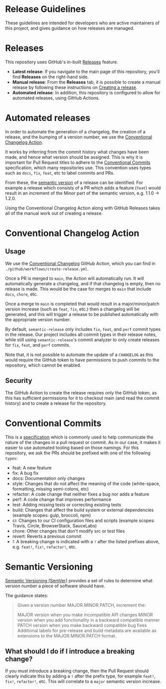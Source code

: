 # Release Guidelines

These guidelines are intended for developers who are active maintainers of this project, and gives guidance on how releases are managed.

# Releases

This repository uses GitHub's in-built [Releases](https://docs.github.com/en/repositories/releasing-projects-on-github/managing-releases-in-a-repository) feature.

- **Latest release**: If you navigate to the main page of this repository, you'll find **Releases** on the right-hand side.
- **Manual release**: From the **Releases** tab, it is possible to create a manual release by following these instructions on [Creating a release](https://docs.github.com/en/repositories/releasing-projects-on-github/managing-releases-in-a-repository#creating-a-release).
- **Automated release**: In addition, this repository is configured to allow for automated releases, using GitHub Actions.

# Automated releases

In order to automate the generation of a changelog, the creation of a release, and the bumping of a version number, we use the [Conventional Changelog Action](https://github.com/TriPSs/conventional-changelog-action).

It works by inferring from the commit history what changes have been made, and hence what version should be assigned. This is why it is important for Pull Request titles to adhere to the [Conventional Commits](https://www.conventionalcommits.org/en/v1.0.0/) specification, which many repositories use. This convention uses types such as `docs`, `fix`, `feat`, etc to label commits and PRs.

From these, the [semantic version](https://semver.org/) of a release can be identified. For example a release which consists of a PR which adds a feature (`feat`) would result in an increment of the Minor part of the semantic version, e.g. 1.1.0 -> 1.2.0.

Using the Conventional Changelog Action along with GitHub Releases takes all of the manual work out of creating a release.

# Conventional Changelog Action

## Usage

We use the [Conventional Changelog](https://github.com/TriPSs/conventional-changelog-action) GitHub Action, which you can find in `./github/workflows/create-release.yml`.

Once a PR is merged to `main`, the Action will automatically run. It will automatically generate a changelog, and if that changelog is empty, then no release is made. This would be the case for merges to `main` that include `docs`, `chore`, etc.

Once a merge to `main` is completed that would result in a major/minor/patch version increase (such as `feat`, `fix`, etc.) then a changelog will be generated, and this will trigger a release to be published automatically with the appropriate version number.

By default, `semantic-release` only includes `fix`, `feat`, and `perf` commit types in the release. Our project includes all commit types in their release notes, while still using `semantic-release`'s commit analyzer to only create releases for `fix`, `feat`, and `perf` commits.

Note that, it is not possible to automate the update of a `CHANGELOG` as this would require the GitHub token to have permissions to push commits to the repository, which cannot be enabled.

## Security

The GitHub Action to create the release requires only the GitHub token, as this has sufficient permissions for it to checkout main (and read the commit history) and to create a release for the repository.

# Conventional Commits

This is a [specification](https://www.conventionalcommits.org/en/v1.0.0/) which is commonly used to help communicate the nature of the changes in a pull request or commit. As in our case, it makes it easier to use automated tooling based on those namings. For this repository, we ask the PRs should be prefixed with one of the following `types`:
  * feat: A new feature
  * fix: A bug fix
  * docs: Documentation only changes
  * style: Changes that do not affect the meaning of the code (white-space, formatting, missing semi-colons, etc)
  * refactor: A code change that neither fixes a bug nor adds a feature
  * perf: A code change that improves performance
  * test: Adding missing tests or correcting existing tests
  * build: Changes that affect the build system or external dependencies (example scopes: gulp, broccoli, npm)
  * ci: Changes to our CI configuration files and scripts (example scopes: Travis, Circle, BrowserStack, SauceLabs)
  * chore: Other changes that don't modify src or test files
  * revert: Reverts a previous commit
  * !: A breaking change is indicated with a `!` after the listed prefixes above, e.g. `feat!`, `fix!`, `refactor!`, etc.


# Semantic Versioning

[Semantic Versioning (SemVer)](https://semver.org/) provides a set of rules to determine what version number a piece of software should have.

The guidance states:

> Given a version number MAJOR.MINOR.PATCH, increment the:
>
> MAJOR version when you make incompatible API changes
> MINOR version when you add functionality in a backward compatible manner
> PATCH version when you make backward compatible bug fixes
> Additional labels for pre-release and build metadata are available as extensions to the MAJOR.MINOR.PATCH format.

## What should I do if I introduce a breaking change?

If you must introduce a breaking change, then the Pull Request should clearly indicate this by adding a `!` after the prefix type, for example `feat!`, `fix!`, `refactor!`, etc. This will correlate to a `major` semantic version increase.
